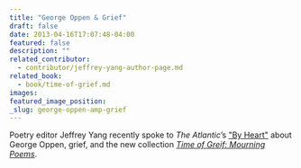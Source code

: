 ```yaml
---
title: "George Oppen & Grief"
draft: false
date: 2013-04-16T17:07:48-04:00
featured: false
description: ""
related_contributor:
  - contributor/jeffrey-yang-author-page.md
related_book:
  - book/time-of-grief.md
images:
featured_image_position: 
_slug: george-oppen-amp-grief
---
```


Poetry editor Jeffrey Yang recently spoke to _The Atlantic_’s ["By Heart"](http://www.theatlantic.com/entertainment/archive/2013/03/lights-have-entered-us-george-oppens-words-about-hope-in-grief/273958/) about George Oppen, grief, and the new collection [_Time of Greif: Mourning Poems_](http://ndbooks.com/book/time-of-grief).

